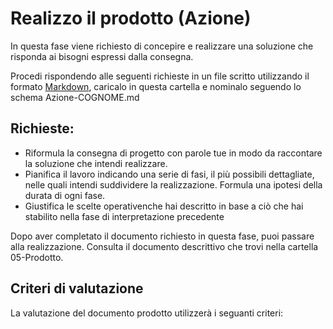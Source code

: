 # Realizzo il prodotto (Azione)

In questa fase viene richiesto di concepire e realizzare una soluzione che risponda ai bisogni espressi dalla consegna.

Procedi rispondendo alle seguenti richieste in un file scritto utilizzando il formato [Markdown](https://daringfireball.net/projects/markdown/), caricalo in questa cartella e nominalo seguendo lo schema Azione-COGNOME.md

## Richieste:

- Riformula la consegna di progetto con parole tue in modo da raccontare la soluzione che intendi realizzare.
- Pianifica il lavoro indicando una serie di fasi, il più possibili dettagliate, nelle quali intendi suddividere la realizzazione. Formula una ipotesi della durata di ogni fase.
- Giustifica le scelte operativenche hai descritto in base a ciò che hai stabilito nella fase di interpretazione precedente

Dopo aver completato il documento richiesto in questa fase, puoi passare alla realizzazione. Consulta il documento descrittivo che trovi nella cartella 05-Prodotto.

## Criteri di valutazione

La valutazione del documento prodotto utilizzerà i seguanti criteri: